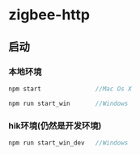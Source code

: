 # zigbee-http

## 启动

### 本地环境

```javascript
npm start               //Mac Os X
```

```javascript
npm run start_win       //Windows
```

### hik环境(仍然是开发环境)

```javascript
npm run start_win_dev   //Windows
```






